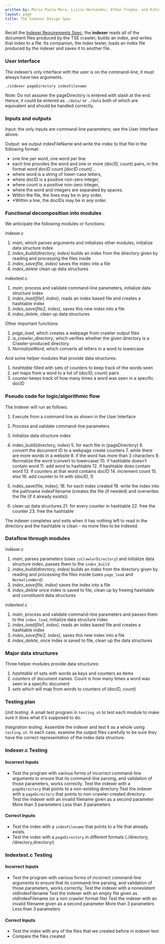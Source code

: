 ```yaml
---
written by: Maria Paula Mora, Lizzie Hernandez, Ethan Trepka, and Kshitij Jain
layout: page
title: TSE Indexer Design Spec
---
```


Recall the [Indexer Requirements Spec](REQUIREMENTS.md); the **indexer**  reads all of the document files produced by the TSE crawler, builds an index, and writes that index to a file. Its companion, the index tester, loads an index file produced by the indexer and saves it to another file.

### User interface

The indexer’s only interface with the user is on the command-line; it must always have two arguments.

```
./indexer pageDirectory indexFilename
```

Note: Do not assume the pageDirectory is entered with slash at the end. Hence, it could be entered as `./data/` or `./data` both of which are equivalent and should be handled correctly.

### Inputs and outputs

Input: the only inputs are command-line parameters; see the User Interface above.

Output: we output indexFileName and write the index to that file in the following format: 
* one line per word, one word per line
* each line provides the word and one or more (docID, count) pairs, in the format *word docID count [docID count]...*
* where word is a string of lower-case letters,
* where docID is a positive non-zero integer,
* where count is a positive non-zero integer,
* where the word and integers are separated by spaces.
* Within the file, the lines may be in any order.
* *Within a line, the docIDs may be in any order.


### Functional decomposition into modules

We anticipate the following modules or functions:

indexer.c
 1. *main*, which parses arguments and initializes other modules, initialize data structure index
 3. *index_build(directory, index)* builds an index from the directory given by reading and processing the files inside
 4. *index_save(file, index)* saves the index into a file
 5. *index_delete* clean up data structures

indextest.c
 1. *main*, process and validate command-line parameters, initialize data structure index
 3. *index_load(file1, index)*, reads an index based file and creates a hashtable index
 4. *index_save(file2, index)*, saves this new index into a file
 5. *index_delete*, clean up data structures

Other important functions:
 1. *page_load*, which creates a webpage from crawler output files
 2. *is_crawler_directory*, which verifies whether the given directory is a Crawler-produced directory
 3. *NormalizeWord*, which converts all letters in a word to lowercase 

And some helper modules that provide data structures:

 1. *hashtable* filled with sets of counters to keep track of the words seen
 2. *set* maps from a word to a list of (docID, count) pairs
 3. *counter* keeps track of how many times a word was seen in a specific docID

### Pseudo code for logic/algorithmic flow
The Indexer will run as follows:
1. Execute from a command line as shown in the User Interface
2. Process and validate command-line parameters
3. Initialize data structure index
4. index_build(directory, index)
	5. for each file in (pageDirectory)
		6. convert the document ID to a webpage
		create counters 
		7. while there are more words in a website
			8. if the word has more than 3 characters
				9. Normalize the word (convert to lowercase)
			10. if hashtable doesn’t contain word 
				11. add word to hashtable 
			12. if hashtable does contain word
				13. if counters at that word contains docID
					14. increment count
				15. else 
					16. add counter to ht with (docID, 1)
		
17. index_save(file, index);
	18. for each index created
		19. write the index into the pathname indexFilename (creates the file (if needed) and overwrites the file (if it already exists))
20. clean up data structures
	21. for every counter in hashtable
        22. free the counter
	23. free the hashtable
 
The indexer completes and exits when it has nothing left to read in the directory and the hashtable is clean - no more files to be indexed.

### Dataflow through modules

indexer.c
 1. *main*, parses parameters (uses ``isCrawlerDirectory``) and  initialize data structure index, passes them to the ``index_build``
 3. *index_build(directory, index)*  builds an index from the directory given by reading and processing the files inside (uses ``page_load`` and ``NormalizeWord``)
 4. *index_save(file, index)* saves the index into a file
 5. *index_delete* once index is saved to file, clean up by freeing hashtable and constituent data structures

indextest.c
 1. *main*, process and validate command-line parameters and passes them to the ``index_load``, initialize data structure index
 3. *index_load(file1, index)*, reads an index based file and creates a hashtable index 
 4. *index_save(file2, index)*, saves this new index into a file
 5. *index_delete*, once index is saved to file, clean up the data structures

### Major data structures

Three helper modules provide data structures:

 1. *hashtable* of sets with words as keys and counters as items
 2. *counters* of document names. Count is how many times a word was seen in a specific document
3. *sets* which will map from words to counters of (docID, count)

### Testing plan

*Unit testing*.  A small test program in `testing.sh` to test each module to make sure it does what it's supposed to do.

*Integration testing*.  Assemble the indexer and test it as a whole using `testing.sh`.
In each case, examine the output files carefully to be sure they have the correct representation of the index data structure. 

### Indexer.c Testing
#### Incorrect Inputs
- Test the program with various forms of incorrect command-line arguments to ensure that its command-line parsing, and validation of those parameters, works correctly.
Test the indexer with a `pageDirectory` that points to a non-existing directory
Test the indexer with a `pageDirectory` that points to non-crawler-created directory  
Test the indexer with an invalid filename given as a second parameter
More than 3 parameters
Less than 3 parameters

#### Correct Inputs
- Test the index with a `indexFilename` that points to a file that already exists.
- Test the index with a `pageDirectory` in different formats (./directory, /directory,directory/)

### Indextest.c Testing
#### Incorrect Inputs
- Test the program with various forms of incorrect command-line arguments to ensure that its command-line parsing, and validation of those parameters, works correctly.
Test the indexer with a nonexistent oldIndexFilename
Test the indexer with an empty file given as oldIndexFilename (or a non crawler format file)
Test the indexer with an invalid filename given as a second parameter
More than 3 parameters
Less than 3 parameters

#### Correct Inputs
- Test the index with any of the files that we created before in indexer test
- Compare the files created